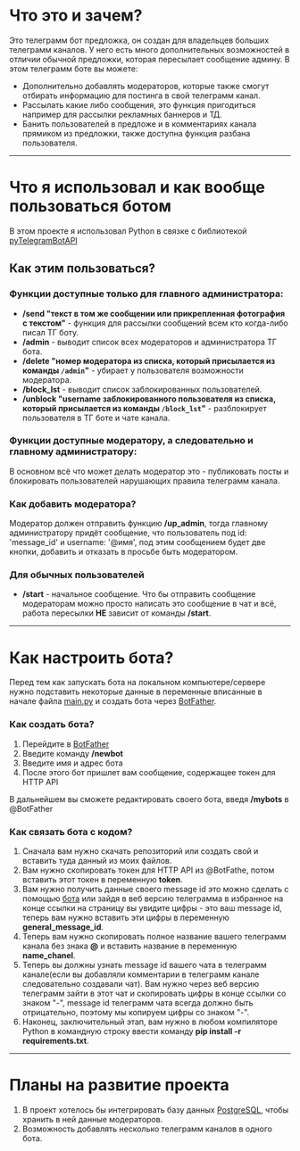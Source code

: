 ﻿# Что это и зачем?
Это телеграмм бот предложка, он создан для владельцев больших телеграмм каналов. У него есть много дополнительных возможностей в отличии обычной предложки, которая пересылает сообщение админу. В этом телеграмм боте вы можете:
* Дополнительно добавлять модераторов, которые также смогут отбирать информацию для постинга в свой телеграмм канал.
* Рассылать какие либо сообщения, это функция пригодиться например для рассылки рекламных баннеров и ТД.
* Банить пользователей в предложе и в комментариях канала прямиком из предложки, также доступна функция разбана пользователя.
----
# Что я использовал и как вообще пользоваться ботом
В этом проекте я использовал Python в связке с библиотекой [pyTelegramBotAPI](https://pypi.org/project/pyTelegramBotAPI)

## Как этим пользоваться?
### Функции доступные только для главного администратора:
* **/send "текст в том же сообщении или прикрепленная фотография с текстом"** - функция для рассылки сообщений всем кто когда-либо писал ТГ боту.
* **/admin** - выводит список всех модераторов и администратора ТГ бота.
* **/delete "номер модератора из списка, который присылается из команды `/admin`"** - убирает у пользователя возможности модератора.
* **/block_lst** - выводит список заблокированных пользователей.
* **/unblock "username заблокированного пользователя из списка, который присылается из команды `/block_lst`"** - разблокирует пользователя в ТГ боте и чате канала.

### Функции доступные модератору, а следовательно и главному администратору:
В основном всё что может делать модератор это - публиковать посты и блокировать пользователей нарушающих правила телеграмм канала.

### Как добавить модератора?
Модератор должен отправить функцию **/up_admin**, тогда главному администратору придёт сообщение, что пользователь под id: 'message_id' и username: '@имя', под этим сообщением будет две кнопки, добавить и отказать в просьбе быть модератором.

### Для обычных пользователей
* **/start** - начальное сообщение.
Что бы отправить сообщение модераторам можно просто написать это сообщение в чат и всё, работа пересылки **НЕ** зависит от команды **/start**.
----
# Как настроить бота?
Перед тем как запускать бота на локальном компьютере/сервере нужно подставить некоторые данные в переменные вписанные в начале файла [main.py](https://github.com/DmitryVlasov30/TelegramBotSuggestion/blob/main/main.py) и создать бота через [BotFather](https://t.me/BotFather).

### Как создать бота?
1. Перейдите в [BotFather](https://t.me/BotFather)
2. Введите команду **/newbot**
3. Введите имя и адрес бота
4. После этого бот пришлет вам сообщение, содержащее токен для HTTP API

В дальнейшем вы сможете редактировать своего бота, введя **/mybots** в @BotFather

### Как связать бота с кодом?
1. Сначала вам нужно скачать репозиторий или создать свой и вставить туда данный из моих файлов.
2. Вам нужно скопировать токен для HTTP API из @BotFathe, потом вставить этот токен в переменную **token**.
3. Вам нужно получить данные своего message id это можно сделать с помощью [бота](https://t.me/getmyid_bot) или зайдя в веб версию телеграмма в избранное на конце ссылки на страницу вы увидите цифры - это ваш message id, теперь вам нужно вставить эти цифры в переменную **general_message_id**. 
4. Теперь вам нужно скопировать полное название вашего телеграмм канала без знака **@** и вставить название в переменную **name_chanel**.
5. Теперь вы должны узнать message id вашего чата в телеграмм канале(если вы добавляли комментарии в телеграмм канале следовательно создавали чат). Вам нужно через веб версию телеграмм зайти в этот чат и скопировать цифры в конце ссылки со знаком "-", message id телеграмм чата всегда должно быть отрицательно, поэтому мы копируем цифры со знаком "-".
6. Наконец, заключительный этап, вам нужно в любом компиляторе Python в командную строку ввести команду **pip install -r requirements.txt**.
----
# Планы на развитие проекта
1. В проект хотелось бы интегрировать базу данных [PostgreSQL](https://www.postgresql.org), чтобы хранить в ней данные модераторов.
2. Возможность добавлять несколько телеграмм каналов в одного бота.


